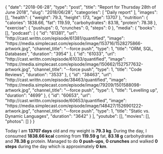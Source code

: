 {
    "date": "2018-06-28",
    "type": "post",
    "title": "Report for Thursday 28th of June 2018",
    "slug": "2018\/06\/28",
    "categories": [
        "Daily report"
    ],
    "images": [],
    "health": {
        "weight": 79.3,
        "height": 173,
        "age": 13707
    },
    "nutrition": {
        "calories": 1838.66,
        "fat": 119.59,
        "carbohydrates": 83.18,
        "protein": 78.38
    },
    "exercise": {
        "pushups": 0,
        "crunches": 0,
        "steps": 0
    },
    "media": {
        "books": [],
        "podcast": [
            {
                "id": "61381",
                "url": "http:\/\/cast.writtn.com\/episode\/61381\/quantified",
                "image": "https:\/\/media.simplecast.com\/episode\/image\/153716\/1528275866-artwork.jpg",
                "channel_title": "--force push",
                "type": 1,
                "title": "ORM, SQL, Databases",
                "duration": "3954"
            },
            {
                "id": "61033",
                "url": "http:\/\/cast.writtn.com\/episode\/61033\/quantified",
                "image": "https:\/\/media.simplecast.com\/episode\/image\/150662\/1527577632-artwork.jpg",
                "channel_title": "--force push",
                "type": 1,
                "title": "Code Reviews",
                "duration": "3533"
            },
            {
                "id": "38463",
                "url": "http:\/\/cast.writtn.com\/episode\/38463\/quantified",
                "image": "https:\/\/media.simplecast.com\/episode\/image\/79209\/1501588098-artwork.jpg",
                "channel_title": "--force push",
                "type": 1,
                "title": "Levelling up",
                "duration": "4699"
            },
            {
                "id": "60653",
                "url": "http:\/\/cast.writtn.com\/episode\/60653\/quantified",
                "image": "https:\/\/media.simplecast.com\/episode\/image\/148427\/1526901222-artwork.jpg",
                "channel_title": "--force push",
                "type": 1,
                "title": "Static vs. Dynamic Languages",
                "duration": "3642"
            }
        ],
        "youtube": [],
        "movies": [],
        "photos": []
    }
}

Today I am <strong>13707 days</strong> old and my weight is <strong>79.3 kg</strong>. During the day, I consumed <strong>1838.66 kcal</strong> coming from <strong>119.59 g</strong> fat, <strong>83.18 g</strong> carbohydrates and <strong>78.38 g</strong> protein. Managed to do <strong>0 push-ups</strong>, <strong>0 crunches</strong> and walked <strong>0 steps</strong> during the day which is approximately <strong>0 km</strong>.
